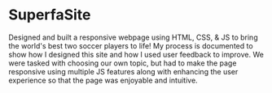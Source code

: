 # SuperfaSite
Designed and built a responsive webpage using HTML, CSS, & JS to bring the world's best two soccer players to life! My process is documented to show how I designed this site and how I used user feedback to improve. We were tasked with choosing our own topic, but had to make the page responsive using multiple JS features along with enhancing the user experience so that the page was enjoyable and intuitive.

